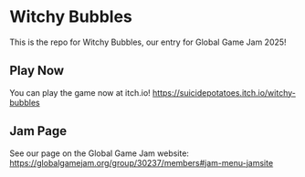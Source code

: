 # Witchy Bubbles
This is the repo for Witchy Bubbles, our entry for Global Game Jam 2025!

## Play Now
You can play the game now at itch.io! https://suicidepotatoes.itch.io/witchy-bubbles

## Jam Page
See our page on the Global Game Jam website: https://globalgamejam.org/group/30237/members#jam-menu-jamsite

